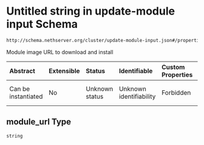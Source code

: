 # Untitled string in update-module input Schema

```txt
http://schema.nethserver.org/cluster/update-module-input.json#/properties/module_url
```

Module image URL to download and install

| Abstract            | Extensible | Status         | Identifiable            | Custom Properties | Additional Properties | Access Restrictions | Defined In                                                                            |
| :------------------ | :--------- | :------------- | :---------------------- | :---------------- | :-------------------- | :------------------ | :------------------------------------------------------------------------------------ |
| Can be instantiated | No         | Unknown status | Unknown identifiability | Forbidden         | Allowed               | none                | [update-module-input.json\*](cluster/update-module-input.json "open original schema") |

## module\_url Type

`string`
